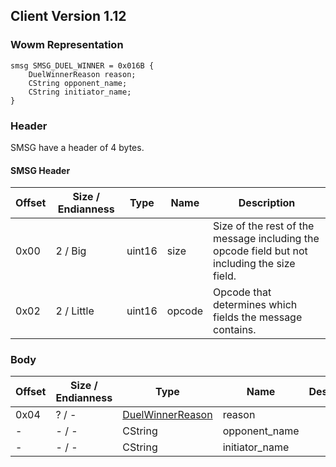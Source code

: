 ## Client Version 1.12

### Wowm Representation
```rust,ignore
smsg SMSG_DUEL_WINNER = 0x016B {
    DuelWinnerReason reason;
    CString opponent_name;
    CString initiator_name;
}
```
### Header

SMSG have a header of 4 bytes.

#### SMSG Header

| Offset | Size / Endianness | Type   | Name   | Description |
| ------ | ----------------- | ------ | ------ | ----------- |
| 0x00   | 2 / Big           | uint16 | size   | Size of the rest of the message including the opcode field but not including the size field.|
| 0x02   | 2 / Little        | uint16 | opcode | Opcode that determines which fields the message contains.|

### Body

| Offset | Size / Endianness | Type | Name | Description | Comment |
| ------ | ----------------- | ---- | ---- | ----------- | ------- |
| 0x04 | ? / - | [DuelWinnerReason](duelwinnerreason.md) | reason |  |  |
| - | - / - | CString | opponent_name |  |  |
| - | - / - | CString | initiator_name |  |  |

